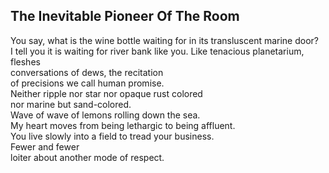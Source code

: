 The Inevitable Pioneer Of The Room
----------------------------------
You say, what is the wine bottle waiting for in its transluscent marine door?  
I tell you it is waiting for river bank like you. Like tenacious planetarium, fleshes  
conversations of dews, the recitation  
of precisions we call human promise.  
Neither ripple nor star nor opaque rust colored  
nor marine but sand-colored.  
Wave of wave of lemons rolling down the sea.  
My heart moves from being lethargic to being affluent.  
You live slowly into a field to tread your business.  
Fewer and fewer  
loiter about another mode of respect.  
